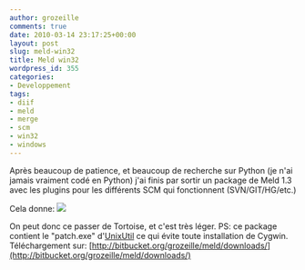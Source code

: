 ```yaml
---
author: grozeille
comments: true
date: 2010-03-14 23:17:25+00:00
layout: post
slug: meld-win32
title: Meld win32
wordpress_id: 355
categories:
- Developpement
tags:
- diif
- meld
- merge
- scm
- win32
- windows
---
```


Après beaucoup de patience, et beaucoup de recherche sur Python (je n'ai jamais vraiment codé en Python) j'ai finis par sortir un package de Meld 1.3 avec les plugins pour les différents SCM qui fonctionnent (SVN/GIT/HG/etc.)

Cela donne:
[![](http://grozeille.files.wordpress.com/2010/03/meldhg.png)](http://grozeille.files.wordpress.com/2010/03/meldhg.png)

On peut donc ce passer de Tortoise, et c'est très léger.
PS: ce package contient le "patch.exe" d'[UnixUtil](http://unxutils.sourceforge.net/) ce qui évite toute installation de Cygwin.
Téléchargement sur: [http://bitbucket.org/grozeille/meld/downloads/](http://bitbucket.org/grozeille/meld/downloads/)

